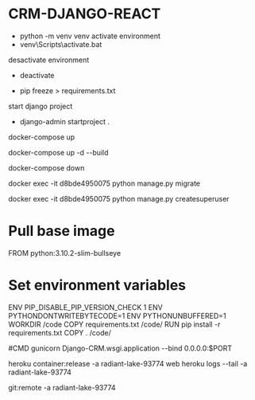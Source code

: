 # CRM-DJANGO-REACT


- python -m venv venv
activate environment
- venv\Scripts\activate.bat

desactivate environment
- deactivate

- pip freeze > requirements.txt

start django project
- django-admin startproject  .
    

docker-compose up

docker-compose up -d --build

docker-compose down

docker exec -it d8bde4950075 python manage.py migrate

docker exec -it d8bde4950075 python manage.py createsuperuser

# Pull base image
FROM python:3.10.2-slim-bullseye

# Set environment variables
ENV PIP_DISABLE_PIP_VERSION_CHECK 1
ENV PYTHONDONTWRITEBYTECODE=1
ENV PYTHONUNBUFFERED=1
WORKDIR /code
COPY requirements.txt /code/
RUN pip install -r requirements.txt
COPY . /code/

#CMD gunicorn Django-CRM.wsgi.application --bind 0.0.0.0:$PORT


heroku container:release -a radiant-lake-93774 web
heroku logs --tail -a radiant-lake-93774

git:remote -a radiant-lake-93774